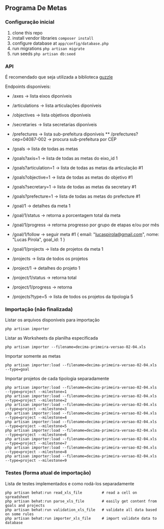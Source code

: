 ## Programa De Metas

### Configuração inicial

1. clone this repo
2. install vendor libraries ```composer install```
3. configure database at ```app/config/database.php```
4. run migrations ```php artisan migrate```
5. run seeds ```php artisan db:seed```

### API

É recomendado que seja utilizada a biblioteca [guzzle](http://guzzle.readthedocs.org/en/latest/)

Endpoints disponíveis:

*   /axes -> lista eixos diponíveis
*   /articulations -> lista articulações diponíveis
*   /objectives -> lista objetivos diponíveis
*   /secretaries -> lista secretarias diponíveis
*   /prefectures -> lista sub-prefeitura diponíveis
**   /prefectures?cep=04087-002 -> procura sub-prefeitura por CEP

*   /goals -> lista de todas as metas
*   /goals?axis=1 -> lista de todas as metas do eixo_id 1
*   /goals?articulation=1 -> lista de todas as metas da articulação #1
*   /goals?objective=1 -> lista de todas as metas do objetivo #1
*   /goals?secretary=1 -> lista de todas as metas da secretary #1
*   /goals?prefecture=1 -> lista de todas as metas do prefecture #1

*   /goal/1 -> detalhes da meta 1
*   /goal/1/status -> retorna a porcentagem total da meta
*   /goal/1/progress -> retorna progresso por grupo de etapas e/ou por mês
*   /goal/1/follow -> seguir meta #1 { email: "lucaspirola@gmail.com", nome: "Lucas Pirola", goal_id: 1 }
*   /goal/1/projects -> lista de projetos da meta 1

*   /projects -> lista de todos os projetos
*   /project/1 -> detalhes do projeto 1
*   /project/1/status -> retorna total
*   /project/1/progress -> retorna
*   /projects?type=5 -> lista de todos os projetos da tipologia 5

### Importação (não finalizada)

Listar os arquivos disponíveis para importação

```
php artisan importer
```

Listar as Worksheets da planilha especificada

```
php artisan importer --filename=decima-primeira-versao-02-04.xls
```

Importar somente as metas

```
php artisan importer:load --filename=decima-primeira-versao-02-04.xls --type=goal
```

Importar projetos de cada tipologia separadamente

```
php artisan importer:load --filename=decima-primeira-versao-02-04.xls --type=project --milestone=1
php artisan importer:load --filename=decima-primeira-versao-02-04.xls --type=project --milestone=2
php artisan importer:load --filename=decima-primeira-versao-02-04.xls --type=project --milestone=3
php artisan importer:load --filename=decima-primeira-versao-02-04.xls --type=project --milestone=4
php artisan importer:load --filename=decima-primeira-versao-02-04.xls --type=project --milestone=5
php artisan importer:load --filename=decima-primeira-versao-02-04.xls --type=project --milestone=6
php artisan importer:load --filename=decima-primeira-versao-02-04.xls --type=project --milestone=7
php artisan importer:load --filename=decima-primeira-versao-02-04.xls --type=project --milestone=8
php artisan importer:load --filename=decima-primeira-versao-02-04.xls --type=project --milestone=9
```

### Testes (forma atual de importação)

Lista de testes implementados e como rodá-los separadamente

```
php artisan behat:run read_xls_file         # read a cell on spreadsheet
php artisan behat:run parse_xls_file        # easily get content from goals and projects
php artisan behat:run validation_xls_file   # validate all data based on some rules
php artisan behat:run importer_xls_file     # import validate data to database
```
